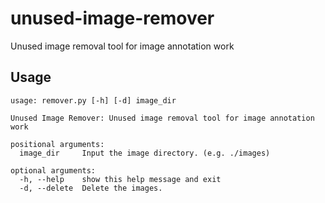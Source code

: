 # unused-image-remover
Unused image removal tool for image annotation work

## Usage
```
usage: remover.py [-h] [-d] image_dir

Unused Image Remover: Unused image removal tool for image annotation work

positional arguments:
  image_dir     Input the image directory. (e.g. ./images)

optional arguments:
  -h, --help    show this help message and exit
  -d, --delete  Delete the images.
```
